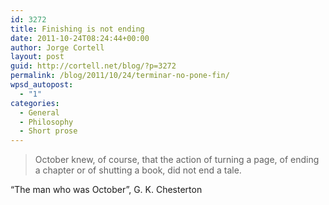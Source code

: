 ```yaml
---
id: 3272
title: Finishing is not ending
date: 2011-10-24T08:24:44+00:00
author: Jorge Cortell
layout: post
guid: http://cortell.net/blog/?p=3272
permalink: /blog/2011/10/24/terminar-no-pone-fin/
wpsd_autopost:
  - "1"
categories:
  - General
  - Philosophy
  - Short prose
---
```

> October knew, of course, that the action of turning a page, of ending a chapter or of shutting a book, did not end a tale.

&#8220;The man who was October&#8221;, G. K. Chesterton